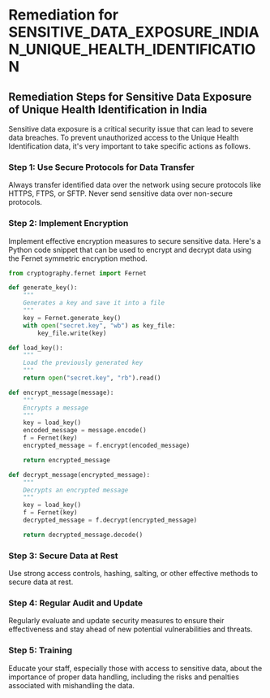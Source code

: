 # Remediation for SENSITIVE_DATA_EXPOSURE_INDIAN_UNIQUE_HEALTH_IDENTIFICATION

## Remediation Steps for Sensitive Data Exposure of Unique Health Identification in India

Sensitive data exposure is a critical security issue that can lead to severe data breaches. To prevent unauthorized access to the Unique Health Identification data, it's very important to take specific actions as follows.

### Step 1: Use Secure Protocols for Data Transfer

Always transfer identified data over the network using secure protocols like HTTPS, FTPS, or SFTP. Never send sensitive data over non-secure protocols.

### Step 2: Implement Encryption

Implement effective encryption measures to secure sensitive data. Here's a Python code snippet that can be used to encrypt and decrypt data using the Fernet symmetric encryption method.

```python
from cryptography.fernet import Fernet

def generate_key():
    """
    Generates a key and save it into a file
    """
    key = Fernet.generate_key()
    with open("secret.key", "wb") as key_file:
        key_file.write(key)

def load_key():
    """
    Load the previously generated key
    """
    return open("secret.key", "rb").read()

def encrypt_message(message):
    """
    Encrypts a message
    """
    key = load_key()
    encoded_message = message.encode()
    f = Fernet(key)
    encrypted_message = f.encrypt(encoded_message)

    return encrypted_message

def decrypt_message(encrypted_message):
    """
    Decrypts an encrypted message
    """
    key = load_key()
    f = Fernet(key)
    decrypted_message = f.decrypt(encrypted_message)

    return decrypted_message.decode()
```

### Step 3: Secure Data at Rest

Use strong access controls, hashing, salting, or other effective methods to secure data at rest.

### Step 4: Regular Audit and Update

Regularly evaluate and update security measures to ensure their effectiveness and stay ahead of new potential vulnerabilities and threats.

### Step 5: Training

Educate your staff, especially those with access to sensitive data, about the importance of proper data handling, including the risks and penalties associated with mishandling the data.